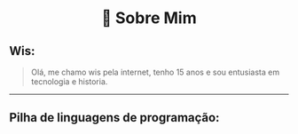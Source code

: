 <h1 align="center">
  📜 Sobre Mim
</h1>

## Wis:
> Olá, me chamo wis pela internet, tenho 15 anos e sou entusiasta em tecnologia e historia.
---

## Pilha de linguagens de programação:
